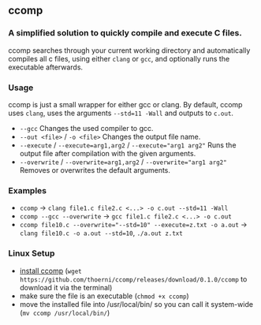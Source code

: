 ## ccomp
### A simplified solution to quickly compile and execute C files.
ccomp searches through your current working directory and automatically compiles all c files, using either `clang` or `gcc`,
and optionally runs the executable afterwards.

### Usage
ccomp is just a small wrapper for either gcc or clang. By default, ccomp uses `clang`, uses the arguments `--std=11 -Wall` and outputs to `c.out`.
- `--gcc` Changes the used compiler to gcc.
- `--out <file>` / `-o <file>` Changes the output file name.
- `--execute` / `--execute=arg1,arg2` / `--execute="arg1 arg2"` Runs the output file after compilation with the given arguments.
- `--overwrite` / `--overwrite=arg1,arg2` / `--overwrite="arg1 arg2"` Removes or overwrites the default arguments.

### Examples
- `ccomp` -> `clang file1.c file2.c <...> -o c.out --std=11 -Wall`
- `ccomp --gcc --overwrite` -> `gcc file1.c file2.c <...> -o c.out`
- `ccomp file10.c --overwrite="--std=10" --execute=z.txt -o a.out` -> `clang file10.c -o a.out --std=10`, `./a.out z.txt`

### Linux Setup
- [install ccomp](https://github.com/thoerni/ccomp/releases/tag/0.1.0) (`wget https://github.com/thoerni/ccomp/releases/download/0.1.0/ccomp` to download it via the terminal)
- make sure the file is an executable (`chmod +x ccomp`)
- move the installed file into /usr/local/bin/ so you can call it system-wide (`mv ccomp /usr/local/bin/`)
